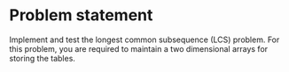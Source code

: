 Problem statement
=================

Implement and test the longest common subsequence (LCS) problem. For this problem, you are required to maintain a two dimensional arrays for storing the tables. 